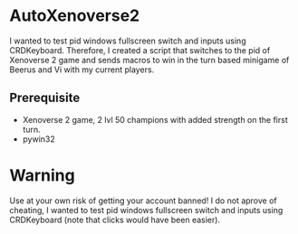 # AutoXenoverse2

I wanted to test pid windows fullscreen switch and inputs using CRDKeyboard. Therefore, I created a script that switches to the pid of Xenoverse 2 game and sends macros to win in the turn based minigame of Beerus and Vi with my current players.

## Prerequisite

* Xenoverse 2 game, 2 lvl 50 champions with added strength on the first turn.
* pywin32

# Warning
Use at your own risk of getting your account banned! I do not aprove of cheating, I wanted to test pid windows fullscreen switch and inputs using CRDKeyboard (note that clicks would have been easier). 
